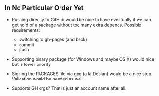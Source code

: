 
## In No Particular Order Yet

- Pushing directly to GitHub would be nice to have eventually if we can get
  hold of a package without too many extra depends. Possible requirements:
  + switching to gh-pages (and back)
  + commit
  + push

- Supporting binary package (for Windows and maybe OS X) would nice but is
  lower priority 

- Signing the PACKAGES file via gpg (a la Debian) would be a nice
  step. Validation would be needed as well.

- Supports GH orgs? That is just an account name after all.
